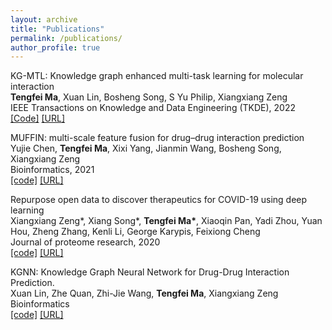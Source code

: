 ```yaml
---
layout: archive
title: "Publications"
permalink: /publications/
author_profile: true
---
```

KG-MTL: Knowledge graph enhanced multi-task learning for molecular interaction<br/> **Tengfei Ma**, Xuan Lin, Bosheng Song, S Yu Philip, Xiangxiang Zeng <br/> IEEE Transactions on Knowledge and Data Engineering (TKDE), 2022 <br/> [[Code]](https://github.com/xzenglab/KG-MTL) [[URL]](https://ieeexplore.ieee.org/abstract/document/9815157/)

MUFFIN: multi-scale feature fusion for drug–drug interaction prediction<br/> Yujie Chen, **Tengfei Ma**, Xixi Yang, Jianmin Wang, Bosheng Song, Xiangxiang Zeng <br/> Bioinformatics, 2021 <br/> [[code]](https://github.com/xzenglab/MUFFIN) [[URL]](https://academic.oup.com/bioinformatics/article/37/17/2651/6171181)

Repurpose open data to discover therapeutics for COVID-19 using deep learning<br/> Xiangxiang Zeng\*, Xiang Song\*, **Tengfei Ma\***, Xiaoqin Pan, Yadi Zhou, Yuan Hou, Zheng Zhang, Kenli Li, George Karypis, Feixiong Cheng <br/> Journal of proteome research, 2020 <br/> [[code]](https://github.com/ChengF-Lab/CoV-KGE) [[URL]](https://pubs.acs.org/doi/full/10.1021/acs.jproteome.0c00316)

KGNN: Knowledge Graph Neural Network for Drug-Drug Interaction Prediction.<br/>Xuan Lin, Zhe Quan, Zhi-Jie Wang, **Tengfei Ma**, Xiangxiang Zeng<br/>Bioinformatics<br/>[[code]](https://github.com/xzenglab/KGNN) [[URL]](https://xuanlin1991.github.io/files/publications/ijcai20.pdf)



<!-- {% if author.googlescholar %}
  You can also find my articles on <u><a href="{{author.googlescholar}}">my Google Scholar profile</a>.</u>
{% endif %}

{% include base_path %}

{% for post in site.publications reversed %}
  {% include archive-single.html %}
{% endfor %} -->
